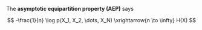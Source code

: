 The **asymptotic equipartition property (AEP)** says

$$
-\frac{1}{n} \log p(X_1, X_2, \dots, X_N) \xrightarrow{n \to \infty} H(X) 
$$
